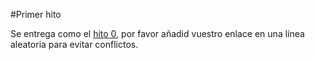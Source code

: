 #Primer hito

Se entrega como el [hito 0](0.md), por favor añadid vuestro enlace en una línea aleatoria para evitar conflictos. 








